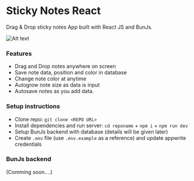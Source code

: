 # Sticky Notes React

Drag & Drop sticky notes App built with React JS and BunJs.

![Alt text](https://sticky-fcc.vercel.app/demo.gif)

### Features

- Drag and Drop notes anywhere on screen
- Save note data, position and color in database
- Change note color at anytime
- Autogrow note size as data is input
- Autosave notes as you add data.

### Setup instructions

- Clone repo: `git clone <REPO URL>`
- Install dependencies and run server: `cd reponame` + `npm i` + `npm run dev`
- Setup BunJs backend with database (details will be given later)
- Create `.env` file (use `.env.example` as a reference) and update appwrite credentials

### BunJs backend

(Comming soon....)
